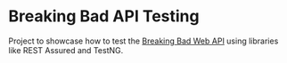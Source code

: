 # Breaking Bad API Testing

Project to showcase how to test the [Breaking Bad Web API](https://www.breakingbadapi.com/) using libraries like REST Assured and TestNG.